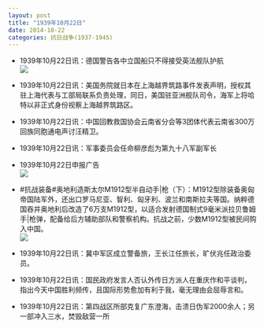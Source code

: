 ```yaml
---
layout: post
title: "1939年10月22日"
date: 2014-10-22
categories: 抗日战争(1937-1945)
---
```


<meta name="referrer" content="no-referrer" />

- 1939年10月22日讯：德国警告各中立国船只不得接受英法舰队护航 <br/><img src="https://ww3.sinaimg.cn/large/aca367d8jw1elk9d87nvlj20g006xabo.jpg" />

- 1939年10月22日讯：美国务院就日本在上海越界筑路事件发表声明，授权其驻上海代表与工部局联系负责处理，同日，美国驻亚洲舰队司令，海军上将哈特以非正式身份视察上海越界筑路区。 

- 1939年10月22日讯：中国回教救国协会云南省分会等3团体代表云南省300万回族同胞通电声讨汪精卫。 

- 1939年10月22日讯：军事委员会任命柳彦彪为第九十八军副军长 

- 1939年10月22日申报广告 <br/><img src="https://ww3.sinaimg.cn/large/aca367d8jw1eljs0p9apej206u0ktq4i.jpg" />

- #抗战装备#奥地利造斯太尔M1912型半自动手|枪（下）：M1912型除装备奥匈帝国陆军外，还出口罗马尼亚、智利、匈牙利、波兰和南斯拉夫等国。纳粹德国吞并奥地利后改造了6万支M1912型，以适合发射德国制式9毫米派拉贝鲁姆手|枪弹，配备给后方辅助部队和警察机构。抗战之前，少数M1912型被民间购入中国。 <br/><img src="https://ww4.sinaimg.cn/large/aca367d8jw1eljpf9rhbcj20ox1p64gt.jpg" />

- 1939年10月22日讯：冀中军区成立警备旅，王长江任旅长，旷伏兆任政治委员。 

- 1939年10月22日讯：国民政府发言人否认外传日方派人在重庆作和平谈判，指出今天中国胜利频传，且国际形势愈加有利于我，毫无理由会屈辱言和。 

- 1939年10月22日讯：第四战区所部克复广东澄海，击溃日伪军2000余人；另一部冲入三水，焚毁敌营一所 

